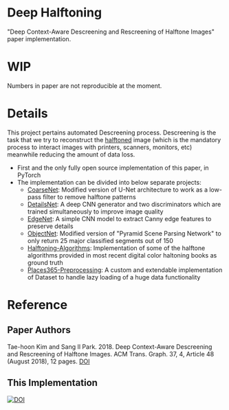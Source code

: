# Deep Halftoning
"Deep Context-Aware Descreening and Rescreening of Halftone Images" paper implementation.

# WIP
Numbers in paper are not reproducible at the moment.

# Details
This project pertains automated Descreening process. Descreening is the task that we try to reconstruct the [halftoned](https://en.wikipedia.org/wiki/Halftone) image (which is the mandatory process to interact images with printers, scanners, monitors, etc) meanwhile reducing the amount of data loss.

* First and the only fully open source implementation of this paper, in PyTorch
* The implementation can be divided into below separate projects:
  * [CoarseNet](https://github.com/Nikronic/CoarseNet): Modified version of U-Net architecture to work as a low-pass filter to remove halftone patterns
  * [DetailsNet](https://github.com/Nikronic/DetailsNet): A deep CNN generator and two discriminators which are trained simultaneously to improve image quality
  * [EdgeNet](https://github.com/Nikronic/EdgeNet): A simple CNN model to extract Canny edge features to preserve details
  * [ObjectNet](https://github.com/Nikronic/ObjectNet): Modified version of "Pyramid Scene Parsing Network" to only return 25 major classified segments out of 150
  * [Halftoning-Algorithms](https://github.com/Nikronic/Halftoning-Algorithms): Implementation of some of the halftone algorithms provided in most recent digital color haltoning books as ground truth
  * [Places365-Preprocessing](https://github.com/Nikronic/Places365-Preprocessing): A custom and extendable implementation of Dataset to handle lazy loading of a huge data functionality

# Reference
## Paper Authors
Tae-hoon Kim and Sang Il Park. 2018. Deep Context-Aware Descreening
and Rescreening of Halftone Images. ACM Trans. Graph. 37, 4, Article 48
(August 2018), 12 pages. [DOI](https://doi.org/10.1145/3197517.3201377)<br>

## This Implementation
[![DOI](https://zenodo.org/badge/424633120.svg)](https://zenodo.org/badge/latestdoi/424633120)
